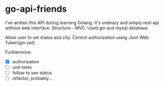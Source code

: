 # go-api-friends
I've written this API during learning Golang. It's ordinary and simply rest-api without web interface. Structure - MVC. Used gin and mysql database. 

Allow user to set status and city. Control authorization using Json Web Token(gin-jwt)

Furthermore:
- [x] authorization
- [ ] unit-tests
- [ ] follow to see status
- [ ] refactor, probably...